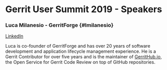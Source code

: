 # Gerrit User Summit 2019 - Speakers

### Luca Milanesio - GerritForge {#lmilanesio}

[LinkedIn](https://www.linkedin.com/in/lucamilanesio/)

Luca is co-founder of GerritForge and has over 20 years of software development
and application lifecycle management experience.
He is a Gerrit Contributor for over five years and is the maintainer
of [GerritHub.io](https://gerrithub.io), the Open Service for Gerrit Code Review
on top of GitHub repositories.
